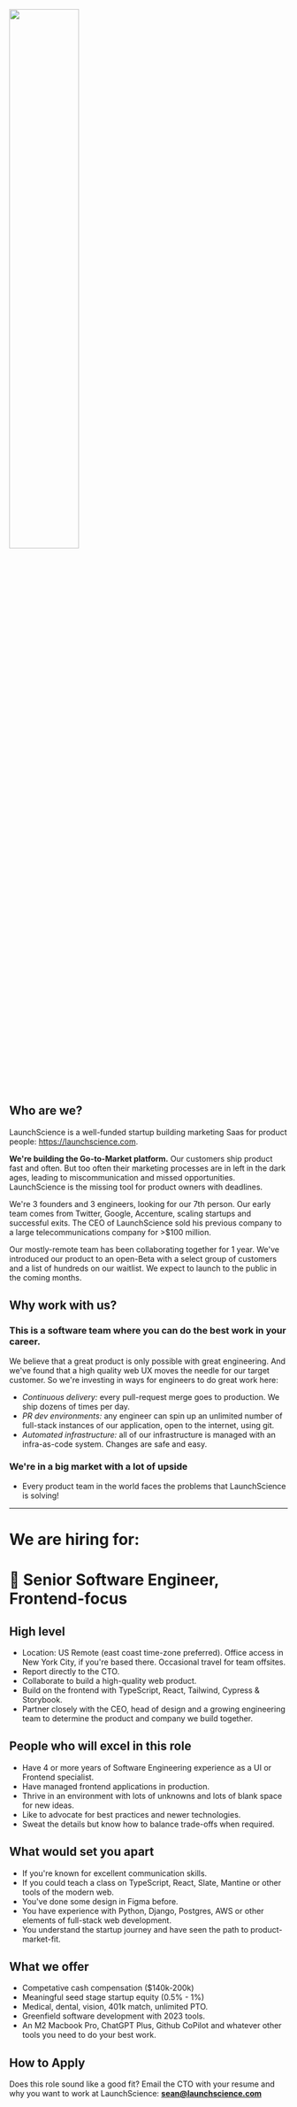 <img src="https://uploads-ssl.webflow.com/63ea697d8f7b54de1d5f6f7f/63ea697d8f7b540f4a5f6fa8_LaunchScience_logo_primary_positive.svg"  width="50%">

## Who are we?

LaunchScience is a well-funded startup building marketing Saas for product people: https://launchscience.com.

**We're building the Go-to-Market platform.** Our customers ship product fast and often. But too often their marketing processes are in left in the dark ages, leading to miscommunication and missed opportunities. LaunchScience is the missing tool for product owners with deadlines.

We're 3 founders and 3 engineers, looking for our 7th person. Our early team comes from Twitter, Google, Accenture, scaling startups and successful exits. The CEO of LaunchScience sold his previous company to a large telecommunications company for >$100 million.

Our mostly-remote team has been collaborating together for 1 year. We've introduced our product to an open-Beta with a select group of customers and a list of hundreds on our waitlist. We expect to launch to the public in the coming months.

## Why work with us?

### This is a software team where you can do the best work in your career.

We believe that a great product is only possible with great engineering. And we've found that a high quality web UX moves the needle for our target customer. So we're investing in ways for engineers to do great work here:

- *Continuous delivery:* every pull-request merge goes to production. We ship dozens of times per day.
- *PR dev environments:* any engineer can spin up an unlimited number of full-stack instances of our application, open to the internet, using git.
- *Automated infrastructure:* all of our infrastructure is managed with an infra-as-code system. Changes are safe and easy.

### We're in a big market with a lot of upside

- Every product team in the world faces the problems that LaunchScience is solving!

-----

# We are hiring for:

# :hammer: Senior Software Engineer, Frontend-focus

## High level

- Location: US Remote (east coast time-zone preferred). Office access in New York City, if you're based there. Occasional travel for team offsites.
- Report directly to the CTO.
- Collaborate to build a high-quality web product.
- Build on the frontend with TypeScript, React, Tailwind, Cypress & Storybook.
- Partner closely with the CEO, head of design and a growing engineering team to determine the product and company we build together.

## People who will excel in this role

- Have 4 or more years of Software Engineering experience as a UI or Frontend specialist.
- Have managed frontend applications in production.
- Thrive in an environment with lots of unknowns and lots of blank space for new ideas.
- Like to advocate for best practices and newer technologies.
- Sweat the details but know how to balance trade-offs when required.

## What would set you apart

- If you're known for excellent communication skills.
- If you could teach a class on TypeScript, React, Slate, Mantine or other tools of the modern web.
- You've done some design in Figma before.
- You have experience with Python, Django, Postgres, AWS or other elements of full-stack web development.
- You understand the startup journey and have seen the path to product-market-fit.

## What we offer

- Competative cash compensation ($140k-200k)
- Meaningful seed stage startup equity (0.5% - 1%)
- Medical, dental, vision, 401k match, unlimited PTO.
- Greenfield software development with 2023 tools.
- An M2 Macbook Pro, ChatGPT Plus, Github CoPilot and whatever other tools you need to do your best work.

## How to Apply

Does this role sound like a good fit? Email the CTO with your resume and why you want to work at LaunchScience: **sean@launchscience.com**
